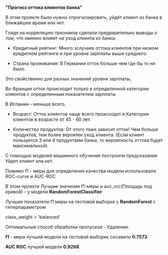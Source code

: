 **"Прогноз оттока клиентов банка"**

В этом проекте было нужно спрогнозировать, уйдёт клиент из банка в ближайшее время или нет.

Глядя на корреляцию признаков сделали предварительно выводы о том, что именно влияет на уход клиента из банка:

- Кредитный рейтинг: Много зслучаев оттока клиентов при низком кредитном рейтинге и при уровне зарплаты выше среднего.

- Страна проживания: В Германии отток больше чем где бы то ни было. 

Это свойственно для разных значений уровня зарплаты, 

Во Франции отток происходит только в определенной категории клиентов с определенным показателем зарплаты 

В Испании - меньше всего.

- Возраст: Отток клиентов чаще всего происходит в Категории клиентов в возрасте от 45 - 60 лет.

- Количество продуктов: От этого тоже зависит отток! Чем больше продуктов, тем более вероятен уход клиента. (Если клиент пользуется 3 или 4 продуктами банка, то вероятность оттока будет максимальной).

С помощью моделей машинного обучения построили предсказания Уйдет клиент или нет.

Помимо f1 - меры для определения качества модели использовали ROC-curve и AUC-ROC

В этом проекте Лучшие значения f1-меры и auc_roc(Площадь под кривой) - у модели **RandomForestClassifier**

Лучшие показатели f1 меры на тестовой выборке у **RandomForest** c гиперпараметром

class_weight = 'balanced'

Оптимальный способ обработки пропусков - Удаление.

**f1** - мера лучшей модели на тестовой выборке сосавило **0.7573**

**AUC ROC** лучшей модели **0.9268**
